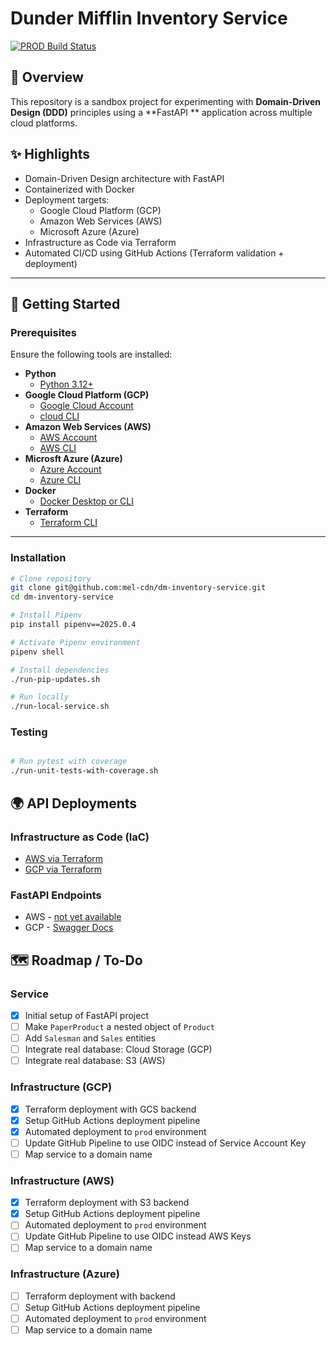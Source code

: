 # Dunder Mifflin Inventory Service

[![PROD Build Status](https://github.com/mel-cdn/dm-inventory-service/actions/workflows/gcp_deploy.yml/badge.svg?branch=main)](https://github.com/mel-cdn/dm-inventory-service/actions/workflows/gcp_deploy.yml)

## 📖 Overview

This repository is a sandbox project for experimenting with **Domain-Driven Design (DDD)** principles using a **FastAPI
** application across multiple cloud platforms.

## ✨ Highlights

- Domain-Driven Design architecture with FastAPI
- Containerized with Docker
- Deployment targets:
    - Google Cloud Platform (GCP)
    - Amazon Web Services (AWS)
    - Microsoft Azure (Azure)
- Infrastructure as Code via Terraform
- Automated CI/CD using GitHub Actions (Terraform validation + deployment)

---

## 🚀 Getting Started

### Prerequisites

Ensure the following tools are installed:

- **Python**
    - [Python 3.12+](https://www.python.org/)
- **Google Cloud Platform (GCP)**
    - [Google Cloud Account](https://console.cloud.google.com/)
    - [cloud CLI](https://cloud.google.com/sdk/docs/install/)
- **Amazon Web Services (AWS)**
    - [AWS Account](https://aws.amazon.com/)
    - [AWS CLI](https://aws.amazon.com/cli/)
- **Microsft Azure (Azure)**
    - [Azure Account](https://azure.microsoft.com/)
    - [Azure CLI](https://learn.microsoft.com/en-us/cli/azure/?view=azure-cli-latest)
- **Docker**
    - [Docker Desktop or CLI](https://docs.docker.com/desktop/)
- **Terraform**
    - [Terraform CLI](https://developer.hashicorp.com/terraform/install)

---

### Installation

```bash
# Clone repository
git clone git@github.com:mel-cdn/dm-inventory-service.git
cd dm-inventory-service

# Install Pipenv
pip install pipenv==2025.0.4

# Activate Pipenv environment
pipenv shell

# Install dependencies
./run-pip-updates.sh

# Run locally
./run-local-service.sh
```

### Testing

```bash

# Run pytest with coverage
./run-unit-tests-with-coverage.sh
```

## 🌍 API Deployments

### Infrastructure as Code (IaC)

- [AWS via Terraform](infra/terraform/aws/README.md)
- [GCP via Terraform](infra/terraform/gcp/README.md)

### FastAPI Endpoints

- AWS - [not yet available](https://www.powerthesaurus.org/not_yet_available)
- GCP - [Swagger Docs](https://dm-inventory-api-6jqimisapa-de.a.run.app/swagger)

## 🗺️ Roadmap / To-Do

### Service

- [X] Initial setup of FastAPI project
- [ ] Make `PaperProduct` a nested object of `Product`
- [ ] Add `Salesman` and `Sales` entities
- [ ] Integrate real database: Cloud Storage (GCP)
- [ ] Integrate real database: S3 (AWS)

### Infrastructure (GCP)

- [X] Terraform deployment with GCS backend
- [X] Setup GitHub Actions deployment pipeline
- [X] Automated deployment to `prod` environment
- [ ] Update GitHub Pipeline to use OIDC instead of Service Account Key
- [ ] Map service to a domain name

### Infrastructure (AWS)

- [X] Terraform deployment with S3 backend
- [X] Setup GitHub Actions deployment pipeline
- [ ] Automated deployment to `prod` environment
- [ ] Update GitHub Pipeline to use OIDC instead AWS Keys
- [ ] Map service to a domain name

### Infrastructure (Azure)

- [ ] Terraform deployment with backend
- [ ] Setup GitHub Actions deployment pipeline
- [ ] Automated deployment to `prod` environment
- [ ] Map service to a domain name
